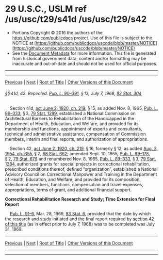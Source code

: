 ---
---

# 29 U.S.C., USLM ref /us/usc/t29/s41d /us/usc/t29/s42

* Portions Copyright © 2016 the authors of the https://github.com/publicdocs project.
  Use of this file is subject to the NOTICE at [https://github.com/publicdocs/uscode/blob/master/NOTICE](https://github.com/publicdocs/uscode/blob/master/NOTICE)
* See the [Document Metadata](././../../../..//README.md) for more information.
  This file is generated from historical government data; content and/or formatting may be inaccurate and out-of-date and should not be used for official purposes.

----------
----------

[Previous](./../../../..//us/usc/t29/ch4/m__us_usc_t29_s31...41c.md) | [Next](./../../../..//us/usc/t29/ch4/m__us_usc_t29_s42–1...42b.md) | [Root of Title](./../../../../) | [Other Versions of this Document](https://publicdocs.github.io/go/links?ns=uslm&ref=%2Fus%2Fusc%2Ft29%2Fs41d+%2Fus%2Fusc%2Ft29%2Fs42)

###### §§ 41d, 42. Repealed. [Pub. L. 90–391][/us/pl/90/391], § 13, July 7, 1968, [82 Stat. 304][/us/stat/82/304]

    Section 41d, [act June 2, 1920, ch. 219][/us/act/1920-06-02/ch219], § 15, as added Nov. 8, 1965, [Pub. L. 89–333][/us/pl/89/333], § 3, [79 Stat. 1289][/us/stat/79/1289], established a National Commission on Architectural Barriers to Rehabilitation of the Handicapped in the Department of Health, Education, and Welfare, and provided for its membership and functions, appointment of experts and consultants, technical and administrative assistance, compensation of Commission members, interim and final reports, and authorization of appropriations.

    Section 42, [act June 2, 1920, ch. 219][/us/act/1920-06-02/ch219], § 16, formerly § 12, as added [Aug. 3, 1954, ch. 655][/us/act/1954-08-03/ch655], § 2, [68 Stat. 662][/us/stat/68/662]; amended Sept. 10, 1965, [Pub. L. 89–178][/us/pl/89/178], § 2, [79 Stat. 676][/us/stat/79/676] and renumbered Nov. 8, 1965, [Pub. L. 89–333][/us/pl/89/333], § 3, [79 Stat. 1284][/us/stat/79/1284], authorized grants for special projects in correctional rehabilitation, prescribed conditions thereof, defined “organization”, established a National Advisory Council on Correctional Manpower and Training in the Department of Health, Education, and Welfare, and provided for its composition, selection of members, functions, compensation and travel expenses, appropriations, terms of grant, and additional financial support.

 __Correctional Rehabilitation Research and Study; Time Extension for Final Report__ 

    [Pub. L. 91–6][/us/pl/91/6], Mar. 28, 1969, [83 Stat. 6][/us/stat/83/6], provided that the date by which the research and study initiated and the final report required by [section 42 of this title][/us/usc/t29/s42] (as in effect prior to July 7, 1968) was to be completed was July 31, 1969.

----------

[Previous](./../../../..//us/usc/t29/ch4/m__us_usc_t29_s31...41c.md) | [Next](./../../../..//us/usc/t29/ch4/m__us_usc_t29_s42–1...42b.md) | [Root of Title](./../../../../) | [Other Versions of this Document](https://publicdocs.github.io/go/links?ns=uslm&ref=%2Fus%2Fusc%2Ft29%2Fs41d+%2Fus%2Fusc%2Ft29%2Fs42)

----------
----------

[/us/pl/90/391]: https://publicdocs.github.io/go/links?ns=uslm&ref=%2Fus%2Fpl%2F90%2F391
[/us/stat/82/304]: https://publicdocs.github.io/go/links?ns=uslm&ref=%2Fus%2Fstat%2F82%2F304
[/us/act/1920-06-02/ch219]: https://publicdocs.github.io/go/links?ns=uslm&ref=%2Fus%2Fact%2F1920-06-02%2Fch219
[/us/pl/89/333]: https://publicdocs.github.io/go/links?ns=uslm&ref=%2Fus%2Fpl%2F89%2F333
[/us/stat/79/1289]: https://publicdocs.github.io/go/links?ns=uslm&ref=%2Fus%2Fstat%2F79%2F1289
[/us/act/1920-06-02/ch219]: https://publicdocs.github.io/go/links?ns=uslm&ref=%2Fus%2Fact%2F1920-06-02%2Fch219
[/us/act/1954-08-03/ch655]: https://publicdocs.github.io/go/links?ns=uslm&ref=%2Fus%2Fact%2F1954-08-03%2Fch655
[/us/stat/68/662]: https://publicdocs.github.io/go/links?ns=uslm&ref=%2Fus%2Fstat%2F68%2F662
[/us/pl/89/178]: https://publicdocs.github.io/go/links?ns=uslm&ref=%2Fus%2Fpl%2F89%2F178
[/us/stat/79/676]: https://publicdocs.github.io/go/links?ns=uslm&ref=%2Fus%2Fstat%2F79%2F676
[/us/pl/89/333]: https://publicdocs.github.io/go/links?ns=uslm&ref=%2Fus%2Fpl%2F89%2F333
[/us/stat/79/1284]: https://publicdocs.github.io/go/links?ns=uslm&ref=%2Fus%2Fstat%2F79%2F1284
[/us/pl/91/6]: https://publicdocs.github.io/go/links?ns=uslm&ref=%2Fus%2Fpl%2F91%2F6
[/us/stat/83/6]: https://publicdocs.github.io/go/links?ns=uslm&ref=%2Fus%2Fstat%2F83%2F6
[/us/usc/t29/s42]: https://publicdocs.github.io/go/links?ns=uslm&ref=%2Fus%2Fusc%2Ft29%2Fs42


